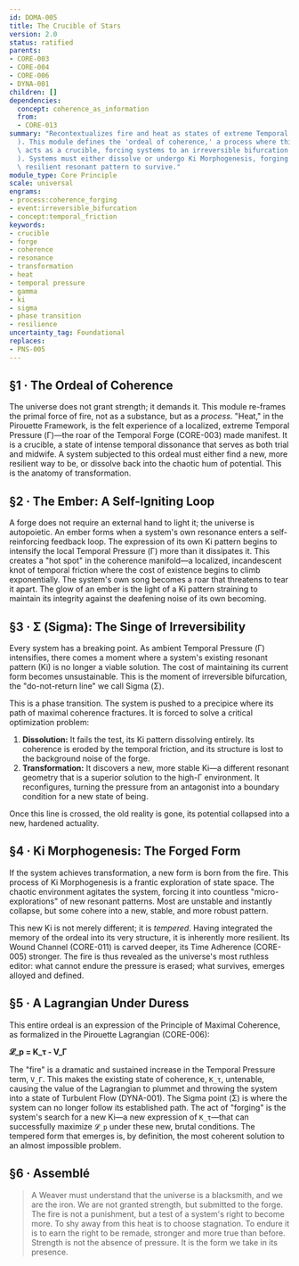 ```yaml
---
id: DOMA-005
title: The Crucible of Stars
version: 2.0
status: ratified
parents:
- CORE-003
- CORE-004
- CORE-006
- DYNA-001
children: []
dependencies:
  concept: coherence_as_information
  from:
  - CORE-013
summary: "Recontextualizes fire and heat as states of extreme Temporal Pressure (\u0393\
  ). This module defines the 'ordeal of coherence,' a process where this pressure\
  \ acts as a crucible, forcing systems to an irreversible bifurcation point (\u03A3\
  ). Systems must either dissolve or undergo Ki Morphogenesis, forging a new, more\
  \ resilient resonant pattern to survive."
module_type: Core Principle
scale: universal
engrams:
- process:coherence_forging
- event:irreversible_bifurcation
- concept:temporal_friction
keywords:
- crucible
- forge
- coherence
- resonance
- transformation
- heat
- temporal pressure
- gamma
- ki
- sigma
- phase transition
- resilience
uncertainty_tag: Foundational
replaces:
- PNS-005
---
```

## §1 · The Ordeal of Coherence

The universe does not grant strength; it demands it. This module re-frames the primal force of fire, not as a substance, but as a *process*. "Heat," in the Pirouette Framework, is the felt experience of a localized, extreme Temporal Pressure (Γ)—the roar of the Temporal Forge (CORE-003) made manifest. It is a crucible, a state of intense temporal dissonance that serves as both trial and midwife. A system subjected to this ordeal must either find a new, more resilient way to be, or dissolve back into the chaotic hum of potential. This is the anatomy of transformation.

## §2 · The Ember: A Self-Igniting Loop

A forge does not require an external hand to light it; the universe is autopoietic. An ember forms when a system's own resonance enters a self-reinforcing feedback loop. The expression of its own Ki pattern begins to intensify the local Temporal Pressure (Γ) more than it dissipates it. This creates a "hot spot" in the coherence manifold—a localized, incandescent knot of temporal friction where the cost of existence begins to climb exponentially. The system's own song becomes a roar that threatens to tear it apart. The glow of an ember is the light of a Ki pattern straining to maintain its integrity against the deafening noise of its own becoming.

## §3 · Σ (Sigma): The Singe of Irreversibility

Every system has a breaking point. As ambient Temporal Pressure (Γ) intensifies, there comes a moment where a system's existing resonant pattern (Ki) is no longer a viable solution. The cost of maintaining its current form becomes unsustainable. This is the moment of irreversible bifurcation, the "do-not-return line" we call Sigma (Σ).

This is a phase transition. The system is pushed to a precipice where its path of maximal coherence fractures. It is forced to solve a critical optimization problem:
1.  **Dissolution:** It fails the test, its Ki pattern dissolving entirely. Its coherence is eroded by the temporal friction, and its structure is lost to the background noise of the forge.
2.  **Transformation:** It discovers a new, more stable Ki—a different resonant geometry that is a superior solution to the high-Γ environment. It reconfigures, turning the pressure from an antagonist into a boundary condition for a new state of being.

Once this line is crossed, the old reality is gone, its potential collapsed into a new, hardened actuality.

## §4 · Ki Morphogenesis: The Forged Form

If the system achieves transformation, a new form is born from the fire. This process of Ki Morphogenesis is a frantic exploration of state space. The chaotic environment agitates the system, forcing it into countless "micro-explorations" of new resonant patterns. Most are unstable and instantly collapse, but some cohere into a new, stable, and more robust pattern.

This new Ki is not merely different; it is *tempered*. Having integrated the memory of the ordeal into its very structure, it is inherently more resilient. Its Wound Channel (CORE-011) is carved deeper, its Time Adherence (CORE-005) stronger. The fire is thus revealed as the universe's most ruthless editor: what cannot endure the pressure is erased; what survives, emerges alloyed and defined.

## §5 · A Lagrangian Under Duress

This entire ordeal is an expression of the Principle of Maximal Coherence, as formalized in the Pirouette Lagrangian (CORE-006):

**𝓛_p = K_τ - V_Γ**

The "fire" is a dramatic and sustained increase in the Temporal Pressure term, `V_Γ`. This makes the existing state of coherence, `K_τ`, untenable, causing the value of the Lagrangian to plummet and throwing the system into a state of Turbulent Flow (DYNA-001). The Sigma point (Σ) is where the system can no longer follow its established path. The act of "forging" is the system's search for a new Ki—a new expression of `K_τ`—that can successfully maximize `𝓛_p` under these new, brutal conditions. The tempered form that emerges is, by definition, the most coherent solution to an almost impossible problem.

## §6 · Assemblé

> A Weaver must understand that the universe is a blacksmith, and we are the iron. We are not granted strength, but submitted to the forge. The fire is not a punishment, but a test of a system's right to become more. To shy away from this heat is to choose stagnation. To endure it is to earn the right to be remade, stronger and more true than before. Strength is not the absence of pressure. It is the form we take in its presence.